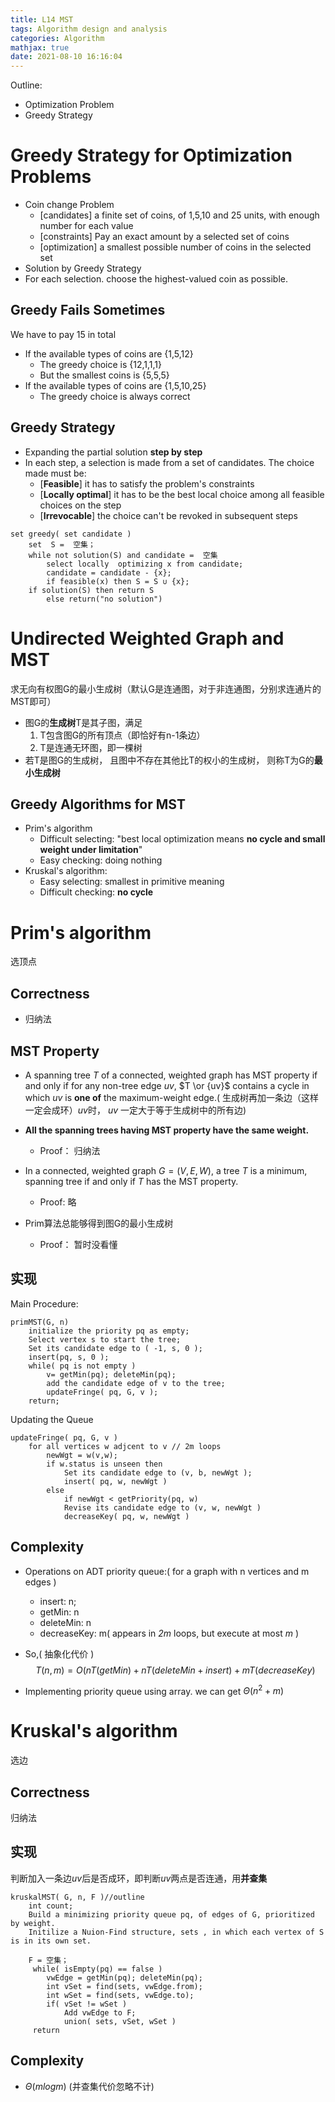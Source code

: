 ```yaml
---
title: L14 MST
tags: Algorithm design and analysis
categories: Algorithm
mathjax: true
date: 2021-08-10 16:16:04
---
```



Outline:

* Optimization Problem
* Greedy Strategy

<!--more-->

# Greedy Strategy for Optimization Problems

* Coin change Problem
  * [candidates] a finite set of coins, of 1,5,10 and 25 units, with enough number for each value
  * [constraints] Pay an exact amount by a selected set of coins
  * [optimization] a smallest possible number of coins in the selected set
* Solution by Greedy Strategy
* For each selection. choose the highest-valued coin as possible.

## Greedy Fails Sometimes

We have to pay 15 in total

* If the available types of coins are {1,5,12}
  * The greedy choice is {12,1,1,1}
  * But the smallest coins is {5,5,5}
* If the available types of coins are {1,5,10,25}
  * The greedy choice is always correct

## Greedy Strategy

* Expanding the partial solution **step by step**
* In each step, a selection is made from a  set of candidates. The choice made must be:
  * [**Feasible**] it has to satisfy the problem's constraints
  * [**Locally optimal**] it has to be the best local choice among all feasible choices on the step
  * [**Irrevocable**] the choice can't be revoked in subsequent steps

```
set greedy( set candidate )
	set  S =  空集；
	while not solution(S) and candidate =  空集
		select locally  optimizing x from candidate;
		candidate = candidate - {x};
		if feasible(x) then S = S ∪ {x};
	if solution(S) then return S
		else return("no solution")
```

# Undirected Weighted Graph and MST

求无向有权图G的最小生成树（默认G是连通图，对于非连通图，分别求连通片的MST即可）

* 图G的**生成树**T是其子图，满足
  1. T包含图G的所有顶点（即恰好有n-1条边）
  2. T是连通无环图，即一棵树
*  若T是图G的生成树， 且图中不存在其他比T的权小的生成树， 则称T为G的**最小生成树**

## Greedy Algorithms for MST

* Prim's algorithm
  * Difficult selecting: "best local optimization means **no cycle and small weight under limitation**"
  * Easy checking: doing nothing
* Kruskal's algorithm:
  * Easy selecting: smallest in primitive meaning
  * Difficult checking: **no cycle**

# Prim's algorithm

选顶点

## Correctness

* 归纳法

## MST Property

* A spanning tree *T* of a connected, weighted graph has MST property if and only if for any non-tree edge *uv*, $T \or {uv}$​​ contains a cycle in which *uv* is **one of** the maximum-weight edge.(  生成树再加一条边（这样一定会成环）*uv*时， *uv* 一定大于等于生成树中的所有边)
* **All the spanning trees having MST property have the same weight.**
  * Proof： 归纳法



* In a connected, weighted graph $G = (V,E, W)$, a  tree *T* is a minimum, spanning tree if and only if *T* has the MST property.

  *  Proof: 略

* Prim算法总能够得到图G的最小生成树

  * Proof： 暂时没看懂
## 实现

  Main Procedure:
```
primMST(G, n)
	initialize the priority pq as empty;
	Select vertex s to start the tree;
    Set its candidate edge to ( -1, s, 0 );
    insert(pq, s, 0 );
    while( pq is not empty )
    	v= getMin(pq); deleteMin(pq);
    	add the candidate edge of v to the tree;
    	updateFringe( pq, G, v );
    return;
```



Updating the Queue

```
updateFringe( pq, G, v )
	for all vertices w adjcent to v // 2m loops
		newWgt = w(v,w);
		if w.status is unseen then
			Set its candidate edge to (v, b, newWgt );
			insert( pq, w, newWgt )
		else
			if newWgt < getPriority(pq, w)
			Revise its candidate edge to (v, w, newWgt )
			decreaseKey( pq, w, newWgt )
```

## Complexity

* Operations on ADT priority queue:( for a graph with n vertices and m edges )

  * insert: n;
  * getMin: n
  * deleteMin: n
  * decreaseKey: m( appears in *2m* loops, but execute at most *m*  )

* So,( 抽象化代价 )
  $$
  T(n,m) = O(nT(getMin)+nT(deleteMin+insert)+mT(decreaseKey)
  $$

* Implementing priority queue using array. we can get $\Theta(n^2 + m)$

# Kruskal's algorithm

选边

## Correctness

归纳法

## 实现

判断加入一条边*uv*后是否成环，即判断*uv*两点是否连通，用**并查集**

```
kruskalMST( G, n, F )//outline
	int count;
	Build a minimizing priority queue pq, of edges of G, prioritized by weight.
	Initilize a Nuion-Find structure, sets , in which each vertex of S is in its own set.
	
	F = 空集；
	 while( isEmpty(pq) == false )
	 	vwEdge = getMin(pq); deleteMin(pq);
	 	int vSet = find(sets, vwEdge.from);
	 	int wSet = find(sets, vwEdge.to);
	 	if( vSet != wSet )
	 		Add vwEdge to F;
	 		union( sets, vSet, wSet )
	 return
```

## Complexity

* $\Theta(mlogm)$   (并查集代价忽略不计)

